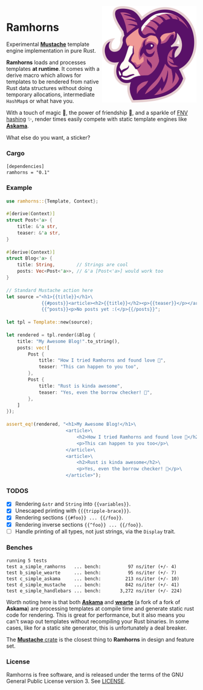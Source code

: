 <img src="ramhorns.svg" alt="Ramhorns logo" width="250" align="right">

# Ramhorns

Experimental [**Mustache**](https://mustache.github.io/) template engine implementation
in pure Rust.

**Ramhorns** loads and processes templates **at runtime**. It comes with a derive macro
which allows for templates to be rendered from native Rust data structures without doing
temporary allocations, intermediate `HashMap`s or what have you.

With a touch of magic 🎩, the power of friendship 🥂, and a sparkle of
[FNV hashing](https://en.wikipedia.org/wiki/Fowler%E2%80%93Noll%E2%80%93Vo_hash_function)
✨, render times easily compete with static template engines like
[**Askama**](https://github.com/djc/askama).

What else do you want, a sticker?

### Cargo

```
[dependencies]
ramhorns = "0.1"
```

### Example

```rust
use ramhorns::{Template, Context};

#[derive(Context)]
struct Post<'a> {
    title: &'a str,
    teaser: &'a str,
}

#[derive(Context)]
struct Blog<'a> {
    title: String,        // Strings are cool
    posts: Vec<Post<'a>>, // &'a [Post<'a>] would work too
}

// Standard Mustache action here
let source ="<h1>{{title}}</h1>\
             {{#posts}}<article><h2>{{title}}</h2><p>{{teaser}}</p></article>{{/posts}}\
             {{^posts}}<p>No posts yet :(</p>{{/posts}}";

let tpl = Template::new(source);

let rendered = tpl.render(&Blog {
    title: "My Awesome Blog!".to_string(),
    posts: vec![
        Post {
            title: "How I tried Ramhorns and found love 💖",
            teaser: "This can happen to you too",
        },
        Post {
            title: "Rust is kinda awesome",
            teaser: "Yes, even the borrow checker! 🦀",
        },
    ]
});

assert_eq!(rendered, "<h1>My Awesome Blog!</h1>\
                      <article>\
                          <h2>How I tried Ramhorns and found love 💖</h2>\
                          <p>This can happen to you too</p>\
                      </article>\
                      <article>\
                          <h2>Rust is kinda awesome</h2>\
                          <p>Yes, even the borrow checker! 🦀</p>\
                      </article>");
```

### TODOS

+ [x] Rendering `&str` and `String` into `{{variables}}`.
+ [x] Unescaped printing with `{{{tripple-brace}}}`.
+ [x] Rendering sections `{{#foo}} ... {{/foo}}`.
+ [x] Rendering inverse sections `{{^foo}} ... {{/foo}}`.
+ [ ] Handle printing of all types, not just strings, via the `Display` trait.

### Benches

```
running 5 tests
test a_simple_ramhorns   ... bench:          97 ns/iter (+/- 4)
test b_simple_wearte     ... bench:          95 ns/iter (+/- 7)
test c_simple_askama     ... bench:         213 ns/iter (+/- 10)
test d_simple_mustache   ... bench:         842 ns/iter (+/- 41)
test e_simple_handlebars ... bench:       3,272 ns/iter (+/- 224)
```

Worth noting here is that both [**Askama**](https://github.com/djc/askama) and
[**wearte**](https://github.com/dgriffen/wearte) (a fork of a fork of **Askama**)
are processing templates at compile time and generate static rust code for rendering.
This is great for performance, but it also means you can't swap out templates without
recompiling your Rust binaries. In some cases, like for a static site generator, this
is unfortunately a deal breaker.

The [**Mustache** crate](https://github.com/nickel-org/rust-mustache) is the closest
thing to **Ramhorns** in design and feature set.

### License

Ramhorns is free software, and is released under the terms of the GNU General Public
License version 3. See [LICENSE](LICENSE).

